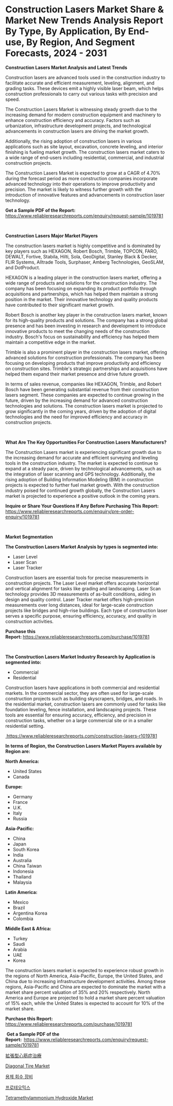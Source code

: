 <p><h1>Construction Lasers Market Share & Market New Trends Analysis Report By Type, By Application, By End-use, By Region, And Segment Forecasts, 2024 - 2031</h1></p><p><strong>Construction Lasers Market Analysis and Latest Trends</strong></p>
<p><p>Construction lasers are advanced tools used in the construction industry to facilitate accurate and efficient measurement, leveling, alignment, and grading tasks. These devices emit a highly visible laser beam, which helps construction professionals to carry out various tasks with precision and speed.</p><p>The Construction Lasers Market is witnessing steady growth due to the increasing demand for modern construction equipment and machinery to enhance construction efficiency and accuracy. Factors such as urbanization, infrastructure development projects, and technological advancements in construction lasers are driving the market growth.</p><p>Additionally, the rising adoption of construction lasers in various applications such as site layout, excavation, concrete leveling, and interior finishing is fueling market growth. The construction lasers market caters to a wide range of end-users including residential, commercial, and industrial construction projects.</p><p>The Construction Lasers Market is expected to grow at a CAGR of 4.70% during the forecast period as more construction companies incorporate advanced technology into their operations to improve productivity and precision. The market is likely to witness further growth with the introduction of innovative features and advancements in construction laser technology.</p></p>
<p><strong>Get a Sample PDF of the Report:&nbsp;</strong> <a href="https://www.reliableresearchreports.com/enquiry/request-sample/1019781">https://www.reliableresearchreports.com/enquiry/request-sample/1019781</a></p>
<p>&nbsp;</p>
<p><strong>Construction Lasers Major Market Players</strong></p>
<p><p>The construction lasers market is highly competitive and is dominated by key players such as HEXAGON, Robert Bosch, Trimble, TOPCON, FARO, DEWALT, Fortive, Stabila, Hilti, Sola, GeoDigital, Stanley Black & Decker, FLIR Systems, Alltrade Tools, Surphaser, Amberg Technologies, GeoSLAM, and DotProduct.</p><p>HEXAGON is a leading player in the construction lasers market, offering a wide range of products and solutions for the construction industry. The company has been focusing on expanding its product portfolio through acquisitions and partnerships, which has helped them maintain a strong position in the market. Their innovative technology and quality products have contributed to their significant market growth.</p><p>Robert Bosch is another key player in the construction lasers market, known for its high-quality products and solutions. The company has a strong global presence and has been investing in research and development to introduce innovative products to meet the changing needs of the construction industry. Bosch's focus on sustainability and efficiency has helped them maintain a competitive edge in the market.</p><p>Trimble is also a prominent player in the construction lasers market, offering advanced solutions for construction professionals. The company has been focusing on developing products that improve productivity and efficiency on construction sites. Trimble's strategic partnerships and acquisitions have helped them expand their market presence and drive future growth.</p><p>In terms of sales revenue, companies like HEXAGON, Trimble, and Robert Bosch have been generating substantial revenue from their construction lasers segment. These companies are expected to continue growing in the future, driven by the increasing demand for advanced construction technologies and solutions. The construction lasers market is projected to grow significantly in the coming years, driven by the adoption of digital technologies and the need for improved efficiency and accuracy in construction projects.</p></p>
<p>&nbsp;</p>
<p><strong>What Are The Key Opportunities For Construction Lasers Manufacturers?</strong></p>
<p><p>The Construction Lasers market is experiencing significant growth due to the increasing demand for accurate and efficient surveying and leveling tools in the construction industry. The market is expected to continue to expand at a steady pace, driven by technological advancements, such as the integration of laser scanning and GPS technology. Additionally, the rising adoption of Building Information Modeling (BIM) in construction projects is expected to further fuel market growth. With the construction industry poised for continued growth globally, the Construction Lasers market is projected to experience a positive outlook in the coming years.</p></p>
<p><strong>Inquire or Share Your Questions If Any Before Purchasing This Report:</strong> <a href="https://www.reliableresearchreports.com/enquiry/pre-order-enquiry/1019781">https://www.reliableresearchreports.com/enquiry/pre-order-enquiry/1019781</a></p>
<p>&nbsp;</p>
<p><strong>Market Segmentation</strong></p>
<p><strong>The Construction Lasers Market Analysis by types is segmented into:</strong></p>
<p><ul><li>Laser Level</li><li>Laser Scan</li><li>Laser Tracker</li></ul></p>
<p><p>Construction lasers are essential tools for precise measurements in construction projects. The Laser Level market offers accurate horizontal and vertical alignment for tasks like grading and landscaping. Laser Scan technology provides 3D measurements of as-built conditions, aiding in design and quality control. Laser Tracker market offers high-precision measurements over long distances, ideal for large-scale construction projects like bridges and high-rise buildings. Each type of construction laser serves a specific purpose, ensuring efficiency, accuracy, and quality in construction activities.</p></p>
<p><strong>Purchase this Report:&nbsp;</strong><a href="https://www.reliableresearchreports.com/purchase/1019781">https://www.reliableresearchreports.com/purchase/1019781</a></p>
<p>&nbsp;</p>
<p><strong>The Construction Lasers Market Industry Research by Application is segmented into:</strong></p>
<p><ul><li>Commercial</li><li>Residential</li></ul></p>
<p><p>Construction lasers have applications in both commercial and residential markets. In the commercial sector, they are often used for large-scale construction projects such as building skyscrapers, bridges, and roads. In the residential market, construction lasers are commonly used for tasks like foundation leveling, fence installation, and landscaping projects. These tools are essential for ensuring accuracy, efficiency, and precision in construction tasks, whether on a large commercial site or in a smaller residential setting.</p></p>
<p><a href="https://www.reliableresearchreports.com/construction-lasers-r1019781">&nbsp;https://www.reliableresearchreports.com/construction-lasers-r1019781</a></p>
<p><strong>In terms of Region, the Construction Lasers Market Players available by Region are:</strong></p>
<p>
    <p> <strong> North America: </strong>
        <ul>
            <li>United States</li>
            <li>Canada</li>
        </ul>
        </p> 
    <p> <strong> Europe: </strong>
        <ul>
            <li>Germany</li>
            <li>France</li>
            <li>U.K.</li>
            <li>Italy</li>
            <li>Russia</li>
        </ul>
        </p> 
    <p> <strong> Asia-Pacific: </strong>
        <ul>
            <li>China</li>
            <li>Japan</li>
            <li>South Korea</li>
            <li>India</li>
            <li>Australia</li>
            <li>China Taiwan</li>
            <li>Indonesia</li>
            <li>Thailand</li>
            <li>Malaysia</li>
        </ul>
        </p> 
    <p> <strong> Latin America: </strong>
        <ul>
            <li>Mexico</li>
            <li>Brazil</li>
            <li>Argentina Korea</li>
            <li>Colombia</li>
        </ul>
        </p> 
    <p> <strong> Middle East & Africa: </strong>
        <ul>
            <li>Turkey</li>
            <li>Saudi</li>
            <li>Arabia</li>
            <li>UAE</li>
            <li>Korea</li>
        </ul>
    </p>
    </p>
<p><p>The construction lasers market is expected to experience robust growth in the regions of North America, Asia-Pacific, Europe, the United States, and China due to increasing infrastructure development activities. Among these regions, Asia-Pacific and China are expected to dominate the market with a market share percent valuation of 35% and 20% respectively. North America and Europe are projected to hold a market share percent valuation of 15% each, while the United States is expected to account for 10% of the market share.</p></p>
<p><strong>Purchase this Report: </strong><a href="https://www.reliableresearchreports.com/purchase/1019781">https://www.reliableresearchreports.com/purchase/1019781</a></p>
<p>&nbsp;<strong>Get a Sample PDF of the Report:&nbsp;&nbsp;</strong><a href="https://www.reliableresearchreports.com/enquiry/request-sample/1019781">https://www.reliableresearchreports.com/enquiry/request-sample/1019781</a></p>
<p><strong></strong></p>
<p><p><a href="https://github.com/EmoryYundt1935/Market-Research-Report-List-1/blob/main/438551320842.md">拡張型心筋症治療</a></p><p><a href="https://issuu.com/reportprime-2/docs/diagonal-tire-market-size-2030.pptx">Diagonal Tire Market</a></p><p><a href="https://github.com/CliftonFisher9067/Market-Research-Report-List-1/blob/main/620791719323.md">용제 회수 장비</a></p><p><a href="https://github.com/fernandotryO5lson96765/Market-Research-Report-List-1/blob/main/711515819324.md">프로테오믹스</a></p><p><a href="https://issuu.com/reportprime-2/docs/tetramethylammonium-hydroxide-market-size-2030.ppt">Tetramethylammonium Hydroxide Market</a></p></p>